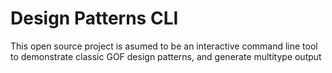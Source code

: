 Design Patterns CLI 
===================

This open source project is asumed to be an interactive command line tool
to demonstrate classic GOF design patterns, and generate multitype output
